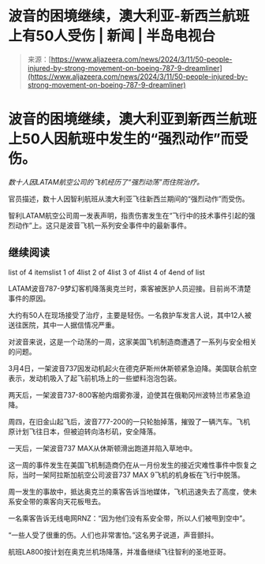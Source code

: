 <!--yml

分类：未分类

date: 2024-05-27 14:52:39

-->

# 波音的困境继续，澳大利亚-新西兰航班上有50人受伤 | 新闻 | 半岛电视台

> 来源：[https://www.aljazeera.com/news/2024/3/11/50-people-injured-by-strong-movement-on-boeing-787-9-dreamliner](https://www.aljazeera.com/news/2024/3/11/50-people-injured-by-strong-movement-on-boeing-787-9-dreamliner)

# 波音的困境继续，澳大利亚到新西兰航班上50人因航班中发生的“强烈动作”而受伤。

*数十人因LATAM航空公司的飞机经历了“强烈动荡”而住院治疗。*

官员描述，数十人因智利航班从澳大利亚飞往新西兰期间的“强烈动作”而受伤。

智利LATAM航空公司周一发表声明，指责伤害发生在“飞行中的技术事件引起的强烈动作”上。这只是波音飞机一系列安全事件中的最新事件。

## 继续阅读

list of 4 itemslist 1 of 4list 2 of 4list 3 of 4list 4 of 4end of list

LATAM波音787-9梦幻客机降落奥克兰时，乘客被医护人员迎接。目前尚不清楚事件的原因。

大约有50人在现场接受了治疗，主要是轻伤。一名救护车发言人说，其中12人被送往医院，其中一人据信情况严重。

对波音来说，这是一个动荡的一周，这家美国飞机制造商遭遇了一系列与安全相关的问题。

3月4日，一架波音737因发动机起火在德克萨斯州休斯顿紧急迫降。美国联合航空表示，发动机吸入了起飞前机场上的一些塑料泡泡包装。

两天后，一架波音737-800客舱内烟雾弥漫，迫使其在俄勒冈州波特兰市紧急迫降。

周四，在旧金山起飞后，波音777-200的一只轮胎掉落，摧毁了一辆汽车。飞机原计划飞往日本，但被迫转向洛杉矶，安全降落。

一天后，一架波音737 MAX从休斯顿滑出跑道并陷入草地中。

这一周的事件发生在美国飞机制造商仍在从一月份发生的接近灾难性事件中恢复之际，当时一架阿拉斯加航空公司波音737 MAX 9飞机的机身板在飞行中脱落。

周一发生的事故中，抵达奥克兰的乘客告诉当地媒体，飞机迅速失去了高度，使未系安全带的乘客向天花板甩去。

一名乘客告诉无线电网RNZ：“因为他们没有系安全带，所以人们被甩到空中”。

“一些人受了很重的伤。人们也非常害怕。”这名男子说道，声音颤抖。

航班LA800按计划在奥克兰机场降落，并准备继续飞往智利的圣地亚哥。
